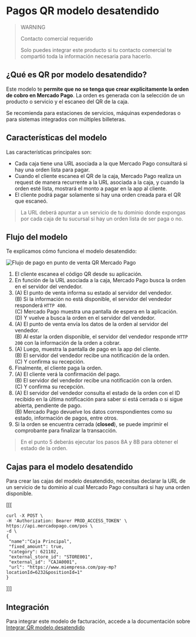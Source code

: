 # Pagos QR modelo desatendido

> WARNING
>
> Contacto comercial requerido
>
> Solo puedes integrar este producto si tu contacto comercial te compartió toda la información necesaria para hacerlo.

## ¿Qué es QR por modelo desatendido?

Este modelo te **permite que no se tenga que crear explícitamente la orden de cobro en Mercado Pago**. La orden es generada con la selección de un producto o servicio y el escaneo del QR de la caja. 

Se recomienda para estaciones de servicios, máquinas expendedoras o para sistemas integrados con múltiples billeteras.

## Características del modelo 

Las características principales son: 

- Cada caja tiene una URL asociada a la que Mercado Pago consultará si hay una orden lista para pagar.
- Cuando el cliente escanea el QR de la caja, Mercado Pago realiza un request de manera recurrente a la URL asociada a la caja, y cuando la orden esté lista, mostrará el monto a pagar en la app al cliente.
- El cliente podrá pagar solamente si hay una orden creada para el QR que escaneó.

> La URL deberá apuntar a un servicio de tu dominio donde expongas por cada caja de tu sucursal si hay un orden lista de ser paga o no.

## Flujo del modelo

Te explicamos cómo funciona el modelo desatendido: 

![Flujo de pago en punto de venta QR Mercado Pago](mobile/qr-gas-station-flow.es.png)

1. El cliente escanea el código QR desde su aplicación.
2. En función de la URL asociada a la caja, Mercado Pago busca la orden en el servidor del vendedor.
3. (A) El punto de venta informa su estado al servidor del vendedor.<br/>
   (B) Si la información no está disponible, el servidor del vendedor responderá `HTTP 400`.<br/>
   (C) Mercado Pago muestra una pantalla de espera en la aplicación.<br/>
   (D) Y vuelve a busca la orden en el servidor del vendedor. 
4. (A) El punto de venta envía los datos de la orden al servidor del vendedor.<br/>
   (B) Al estar la orden disponible, el servidor del vendedor responde `HTTP 200` con la información de la orden a cobrar.
5. (A) Luego, muestra la pantalla de pago en la app del cliente.<br/>
   (B) El servidor del vendedor recibe una notificación de la orden.<br/>
   (C) Y confirma su recepción. 
6. Finalmente, el cliente paga la orden. 
7. (A) El cliente verá la confirmación del pago.<br/>
   (B) El servidor del vendedor recibe una notificación con la orden.<br/> 
   (C) Y confirma su recepción. 
8. (A) El servidor del vendedor consulta el estado de la orden con el ID recibido en la última notificación para saber si está cerrada o si sigue abierta, pendiente de pago.<br/>
   (B) Mercado Pago devuelve los datos correspondientes como su estado, información de pagos, entre otros.
9. Si la orden se encuentra cerrada (**closed**), se puede imprimir el comprobante para finalizar la transacción.

> En el punto 5 deberás ejecutar los pasos 8A y 8B para obtener el estado de la orden.

## Cajas para el modelo desatendido

Para crear las cajas del modelo desatendido, necesitas declarar la URL de un servicio de tu dominio al cual Mercado Pago consultará si hay una orden disponible.

[[[
 ```curl
curl -X POST \
-H 'Authorization: Bearer PROD_ACCESS_TOKEN' \
https://api.mercadopago.com/pos \
-d \
{
  "name":"Caja Principal", 
  "fixed_amount": true,
  "category": 621102,
  "external_store_id": "STORE001",
  "external_id": "CAJA0001",
  "url": "https://www.miempresa.com/pay-mp?locationId=6232&positionId=1"
}
```
]]]

## Integración

Para integrar este modelo de facturación, accede a la documentación sobre [Integrar QR modelo desatendido](/developers/es/docs/qr-code/qr-unattended/qr-unattended-part-b)